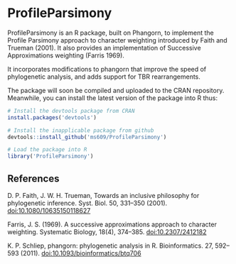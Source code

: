 # ProfileParsimony

ProfileParsimony is an R package, built on Phangorn, to implement the Profile Parsimony approach
to character weighting introduced by Faith and Trueman (2001).  It also provides an implementation
of Successive Approximations weighting (Farris 1969).

It incorporates modifications to phangorn that improve the speed of phylogenetic analysis, 
and adds support for TBR rearrangements.

The package will soon be compiled and uploaded to the CRAN repository.  
Meanwhile, you can install the latest version of the package into R thus:

```r
# Install the devtools package from CRAN
install.packages('devtools')

# Install the inapplicable package from github
devtools::install_github('ms609/ProfileParsimony')

# Load the package into R
library('ProfileParsimony')
```

## References
D. P. Faith, J. W. H. Trueman, Towards an inclusive philosophy for phylogenetic inference.
Syst. Biol. 50, 331–350 (2001).  <doi:10.1080/10635150118627>

Farris, J. S. (1969). A successive approximations approach to character weighting. 
Systematic Biology, 18(4), 374–385. <doi:10.2307/2412182>

K. P. Schliep, phangorn: phylogenetic analysis in R. Bioinformatics. 27, 592–593 (2011).
<doi:10.1093/bioinformatics/btq706>
